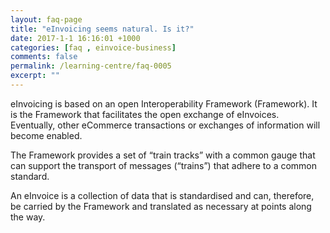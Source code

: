 ```yaml
---
layout: faq-page
title: "eInvoicing seems natural. Is it?"
date: 2017-1-1 16:16:01 +1000
categories: [faq , einvoice-business]
comments: false
permalink: /learning-centre/faq-0005
excerpt: ""
---
```

eInvoicing is based on an open Interoperability Framework (Framework). It is the Framework that facilitates the open exchange of eInvoices. Eventually, other eCommerce transactions or exchanges of information will become enabled.

The Framework provides a set of “train tracks” with a common gauge that can support the transport of messages (“trains”) that adhere to a common standard.

An eInvoice is a collection of data that is standardised and can, therefore, be carried by the Framework and translated as necessary at points along the way.
